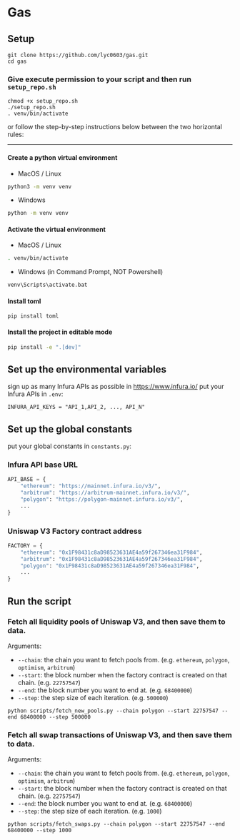 # Gas

## Setup

```
git clone https://github.com/lyc0603/gas.git
cd gas
```

### Give execute permission to your script and then run `setup_repo.sh`

```
chmod +x setup_repo.sh
./setup_repo.sh
. venv/bin/activate
```

or follow the step-by-step instructions below between the two horizontal rules:

---

#### Create a python virtual environment

- MacOS / Linux

```bash
python3 -m venv venv
```

- Windows

```bash
python -m venv venv
```

#### Activate the virtual environment

- MacOS / Linux

```bash
. venv/bin/activate
```

- Windows (in Command Prompt, NOT Powershell)

```bash
venv\Scripts\activate.bat
```

#### Install toml

```
pip install toml
```

#### Install the project in editable mode

```bash
pip install -e ".[dev]"
```

## Set up the environmental variables

sign up as many Infura APIs as possible in https://www.infura.io/
put your Infura APIs in `.env`:

```
INFURA_API_KEYS = "API_1,API_2, ..., API_N"
```

## Set up the global constants
put your global constants in `constants.py`:

### Infura API base URL
```python
API_BASE = {
    "ethereum": "https://mainnet.infura.io/v3/",
    "arbitrum": "https://arbitrum-mainnet.infura.io/v3/",
    "polygon": "https://polygon-mainnet.infura.io/v3/",
    ...
}
```

### Uniswap V3 Factory contract address
```python
FACTORY = {
    "ethereum": "0x1F98431c8aD98523631AE4a59f267346ea31F984",
    "arbitrum": "0x1F98431c8aD98523631AE4a59f267346ea31F984",
    "polygon": "0x1F98431c8aD98523631AE4a59f267346ea31F984",
    ...
}
```

## Run the script

### Fetch all liquidity pools of Uniswap V3, and then save them to data.

Arguments:
- `--chain`: the chain you want to fetch pools from. (e.g. `ethereum`, `polygon`, `optimism`, `arbitrum`)
- `--start`: the block number when the factory contract is created on that chain. (e.g. `22757547`)
- `--end`: the block number you want to end at. (e.g. `68400000`)
- `--step`: the step size of each iteration. (e.g. `500000`)

```
python scripts/fetch_new_pools.py --chain polygon --start 22757547 --end 68400000 --step 500000
```

### Fetch all swap transactions of Uniswap V3, and then save them to data.
Arguments:
- `--chain`: the chain you want to fetch pools from. (e.g. `ethereum`, `polygon`, `optimism`, `arbitrum`)
- `--start`: the block number when the factory contract is created on that chain. (e.g. `22757547`)
- `--end`: the block number you want to end at. (e.g. `68400000`)
- `--step`: the step size of each iteration. (e.g. `1000`)

```
python scripts/fetch_swaps.py --chain polygon --start 22757547 --end 68400000 --step 1000
```